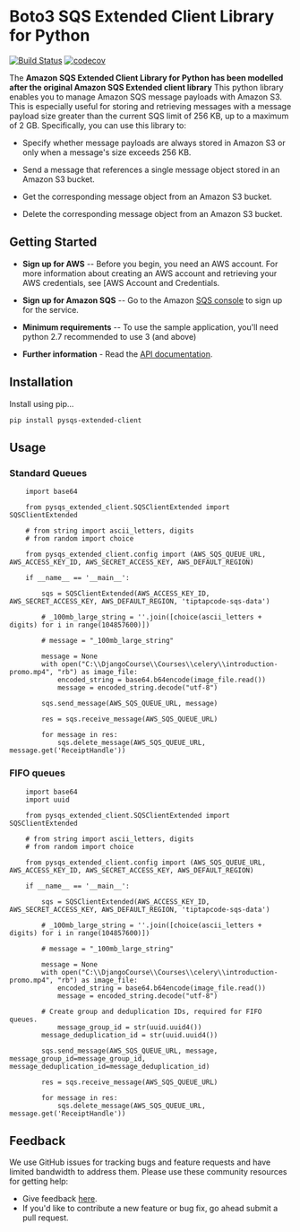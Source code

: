 Boto3 SQS Extended Client Library for Python
===========================================

[![Build Status](https://travis-ci.org/timothymugayi/boto3-sqs-extended-client-lib.svg?branch=master)](https://travis-ci.org/timothymugayi/boto3-sqs-extended-client-lib)
[![codecov](https://codecov.io/gh/timothymugayi/boto3-sqs-extended-client-lib/branch/master/graph/badge.svg)](https://codecov.io/gh/timothymugayi/boto3-sqs-extended-client-lib)

The **Amazon SQS Extended Client Library for Python has been modelled after the original Amazon SQS Extended client library** This python library enables you to manage Amazon SQS message payloads with Amazon S3. This is especially useful for storing and retrieving messages with a message payload size greater than the current SQS limit of 256 KB, up to a maximum of 2 GB. Specifically, you can use this library to:

* Specify whether message payloads are always stored in Amazon S3 or only when a message's size exceeds 256 KB.

* Send a message that references a single message object stored in an Amazon S3 bucket.

* Get the corresponding message object from an Amazon S3 bucket.

* Delete the corresponding message object from an Amazon S3 bucket.

## Getting Started

* **Sign up for AWS** -- Before you begin, you need an AWS account. For more information about creating an AWS account and retrieving your AWS credentials, see [AWS Account and Credentials.
* **Sign up for Amazon SQS** -- Go to the Amazon [SQS console](https://console.aws.amazon.com/sqs/home?region=us-east-1) to sign up for the service.

* **Minimum requirements** -- To use the sample application, you'll need python 2.7 recommended to use 3 (and above)

* **Further information** - Read the [API documentation](http://aws.amazon.com/documentation/sqs/).


## Installation

Install using pip...

```pip install pysqs-extended-client```

## Usage

### Standard Queues

```
    import base64

    from pysqs_extended_client.SQSClientExtended import SQSClientExtended
    
    # from string import ascii_letters, digits
    # from random import choice
    
    from pysqs_extended_client.config import (AWS_SQS_QUEUE_URL, AWS_ACCESS_KEY_ID, AWS_SECRET_ACCESS_KEY, AWS_DEFAULT_REGION)
    
    if __name__ == '__main__':
    
        sqs = SQSClientExtended(AWS_ACCESS_KEY_ID, AWS_SECRET_ACCESS_KEY, AWS_DEFAULT_REGION, 'tiptapcode-sqs-data')
    
        # _100mb_large_string = ''.join([choice(ascii_letters + digits) for i in range(104857600)])
    
        # message = "_100mb_large_string"
    
        message = None
        with open("C:\\DjangoCourse\\Courses\\celery\\introduction-promo.mp4", "rb") as image_file:
            encoded_string = base64.b64encode(image_file.read())
            message = encoded_string.decode("utf-8")
    
        sqs.send_message(AWS_SQS_QUEUE_URL, message)
    
        res = sqs.receive_message(AWS_SQS_QUEUE_URL)
    
        for message in res:
            sqs.delete_message(AWS_SQS_QUEUE_URL, message.get('ReceiptHandle'))

```

### FIFO queues

```
    import base64
    import uuid

    from pysqs_extended_client.SQSClientExtended import SQSClientExtended
    
    # from string import ascii_letters, digits
    # from random import choice
    
    from pysqs_extended_client.config import (AWS_SQS_QUEUE_URL, AWS_ACCESS_KEY_ID, AWS_SECRET_ACCESS_KEY, AWS_DEFAULT_REGION)
    
    if __name__ == '__main__':
    
        sqs = SQSClientExtended(AWS_ACCESS_KEY_ID, AWS_SECRET_ACCESS_KEY, AWS_DEFAULT_REGION, 'tiptapcode-sqs-data')
    
        # _100mb_large_string = ''.join([choice(ascii_letters + digits) for i in range(104857600)])
    
        # message = "_100mb_large_string"
    
        message = None
        with open("C:\\DjangoCourse\\Courses\\celery\\introduction-promo.mp4", "rb") as image_file:
            encoded_string = base64.b64encode(image_file.read())
            message = encoded_string.decode("utf-8")

        # Create group and deduplication IDs, required for FIFO queues.
    		message_group_id = str(uuid.uuid4())
        message_deduplication_id = str(uuid.uuid4())

        sqs.send_message(AWS_SQS_QUEUE_URL, message, message_group_id=message_group_id, message_deduplication_id=message_deduplication_id)
    
        res = sqs.receive_message(AWS_SQS_QUEUE_URL)
    
        for message in res:
            sqs.delete_message(AWS_SQS_QUEUE_URL, message.get('ReceiptHandle'))

```


## Feedback

We use GitHub issues for tracking bugs and feature requests and have limited bandwidth to address them. Please use these community resources for getting help:

* Give feedback [here](https://github.com/timothymugayi/boto3-sqs-extended-client-lib/issues).
* If you'd like to contribute a new feature or bug fix, go ahead submit a pull request.